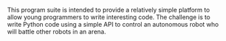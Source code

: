 This program suite is intended to provide a relatively simple platform to allow young programmers to write interesting code. 
The challenge is to write Python code using a simple API to control an autonomous robot who will battle other robots in an arena. 

